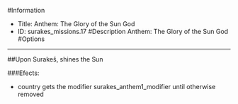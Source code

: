 #Information
 - Title: Anthem: The Glory of the Sun God
 - ID: surakes_missions.17
#Description
Anthem: The Glory of the Sun God
#Options

___
##Upon Surakeš, shines the Sun

###Efects:<ul><li>country gets the modifier surakes_anthem1_modifier until otherwise removed</li></ul>
